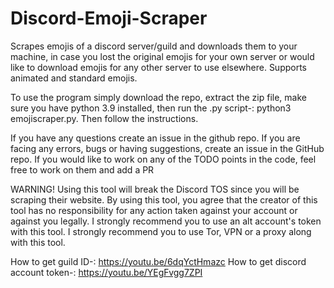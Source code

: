 # Discord-Emoji-Scraper
Scrapes emojis of a discord server/guild and downloads them to your machine, in case you lost the original emojis for your own server or would like to download emojis for any other server to use elsewhere. Supports animated and standard emojis.

To use the program simply download the repo, extract the zip file, make sure you have python 3.9 installed, then run the .py script-: python3 emojiscraper.py. Then follow the instructions.

If you have any questions create an issue in the github repo.
If you are facing any errors, bugs or having suggestions, create an issue in the GitHub repo.
If you would like to work on any of the TODO points in the code, feel free to work on them and add a PR

WARNING! Using this tool will break the Discord TOS since you will be scraping their website.
By using this tool, you agree that the creator of this tool has no responsibility for any action taken
against your account or against you legally.
I strongly recommend you to use an alt account's token with this tool.
I strongly recommend you to use Tor, VPN or a proxy along with this tool.

How to get guild ID-: https://youtu.be/6dqYctHmazc
How to get discord account token-: https://youtu.be/YEgFvgg7ZPI


